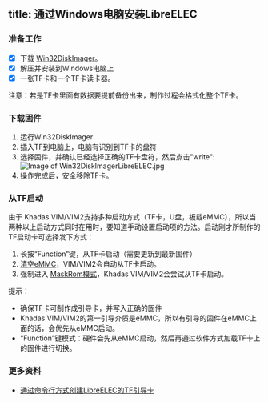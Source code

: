 title: 通过Windows电脑安装LibreELEC
---

### 准备工作
* [x] 下载 [Win32DiskImager](https://sourceforge.net/projects/win32diskimager/)。
* [x] 解压并安装到Windows电脑上
* [x] 一张TF卡和一个TF卡读卡器。

注意：若是TF卡里面有数据要提前备份出来，制作过程会格式化整个TF卡。

### 下载固件
1. 运行Win32DiskImager
2. 插入TF到电脑上，电脑有识别到TF卡的盘符
3. 选择固件，并确认已经选择正确的TF卡盘符，然后点击"write":
![Image of Win32DiskImagerLibreELEC.jpg](/images/Win32DiskImagerLibreELEC.jpg)
4. 操作完成后，安全移除TF卡。

### 从TF启动
由于 Khadas VIM/VIM2支持多种启动方式（TF卡，U盘，板载eMMC），所以当两种以上启动方式同时在用时，要知道手动设置启动项的方法。启动刚才所制作的TF启动卡可选择发下方式：
1. 长按“Function”键，从TF卡启动（需要更新到最新固件）
2. [清空eMMC](/zh-cn/vim/HowtoEraseEMMC.html)，VIM/VIM2会自动从TF卡启动。
3. 强制进入 [MaskRom模式](/zh-cn/vim/develop/HowtoBootIntoUpgradeMode.html)，Khadas VIM/VIM2会尝试从TF卡启动。

提示：
* 确保TF卡可制作成引导卡，并写入正确的固件
* Khadas VIM/VIM2的第一引导介质是eMMC，所以有引导的固件在eMMC上面的话，会优先从eMMC启动。
* “Function”键模式：硬件会先从eMMC启动，然后再通过软件方式加载TF卡上的固件进行切换。

### 更多资料
* [通过命令行方式创建LibreELEC的TF引导卡](/zh-cn/vim/CreateLibreELECBootCardViaCLI.html)

